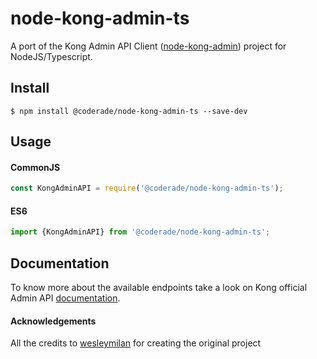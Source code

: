 # node-kong-admin-ts

A port of the Kong Admin API Client ([node-kong-admin]( https://github.com/wesleymilan/node-kong-admin)) project 
for NodeJS/Typescript.

## Install

```console
$ npm install @coderade/node-kong-admin-ts --save-dev
```

## Usage


#### CommonJS 
```js
const KongAdminAPI = require('@coderade/node-kong-admin-ts');
```

#### ES6
```js
import {KongAdminAPI} from '@coderade/node-kong-admin-ts';
```

## Documentation

To know more about the available endpoints take a look on Kong official Admin API 
[documentation](https://docs.konghq.com/2.0.x/admin-api/).

#### Acknowledgements

All the credits to  [wesleymilan](https://github.com/wesleymilan)  for creating the original project
